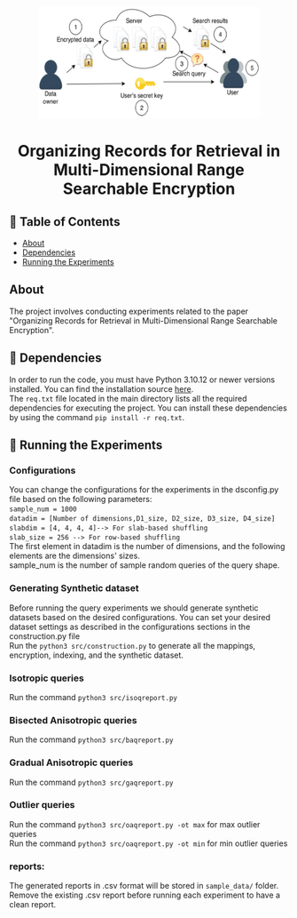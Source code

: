 <p align="center">
  <a href="" rel="noopener">
 <img width=400px height=200px src="docs\Public_key_encryption_keys.svg.png" alt="Project logo"></a>
</p>

<h1 align="center">Organizing Records for Retrieval in Multi-Dimensional Range Searchable Encryption</h1>


## 📝 Table of Contents

- [About](#about)
- [Dependencies](#dependencies)
- [Running the Experiments](#experiments)


##  About <a name = "about"></a>
The project involves conducting experiments related to the paper "Organizing Records for Retrieval in Multi-Dimensional Range Searchable Encryption".

## 🏁 Dependencies <a name = "dependencies"></a>

In order to run the code, you must have Python 3.10.12 or newer versions installed. You can find the installation source [here][def].<br />
The `req.txt` file located in the main directory lists all the required dependencies for executing the project. You can install these dependencies by using the command `pip install -r req.txt`.

## 🏁 Running the Experiments <a name = "experiments"></a>


### Configurations
You can change the configurations for the experiments in the dsconfig.py file based on the following parameters:<br />
    `sample_num = 1000`<br />
    `datadim = [Number of dimensions,D1_size, D2_size, D3_size, D4_size]`<br />
    `slabdim = [4, 4, 4, 4]--> For slab-based shuffling`<br />
    `slab_size = 256 --> For row-based shuffling`<br />
The first element in datadim is the number of dimensions, and the following elements are the dimensions' sizes. <br />
sample_num is the number of sample random queries of the query shape.

### Generating Synthetic dataset
Before running the query experiments we should generate synthetic datasets based on the desired configurations. You can set your desired dataset settings as described in the configurations sections in the construction.py file<br />
Run the `python3 src/construction.py` to generate all the mappings, encryption, indexing, and the synthetic dataset.

### Isotropic queries
Run the command `python3 src/isoqreport.py`<br />

### Bisected Anisotropic queries
Run the command `python3 src/baqreport.py`<br />

### Gradual Anisotropic queries
Run the command `python3 src/gaqreport.py`<br />

### Outlier queries
Run the command `python3 src/oaqreport.py -ot max` for max outlier queries<br />
Run the command `python3 src/oaqreport.py -ot min` for min outlier queries<br />

### reports:
The generated reports in .csv format will be stored in `sample_data/` folder. Remove the existing .csv report before running each experiment to have a clean report.





[def]: https://www.python.org/downloads/source/
